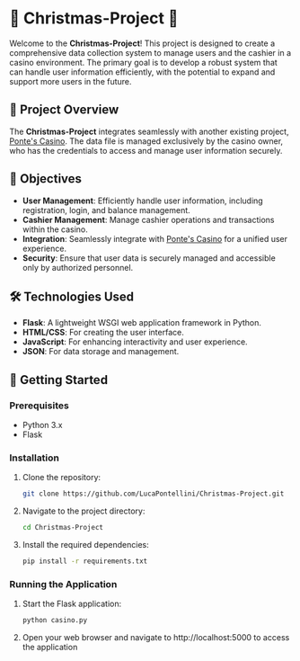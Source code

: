 # 🎄 Christmas-Project 🎄

Welcome to the **Christmas-Project**! This project is designed to create a comprehensive data collection system to manage users and the cashier in a casino environment. The primary goal is to develop a robust system that can handle user information efficiently, with the potential to expand and support more users in the future.

## 🌟 Project Overview

The **Christmas-Project** integrates seamlessly with another existing project, [Ponte's Casino](https://github.com/LucaPontellini/End-of-Year-Project-for-Computer-Science-Poker-.git). The data file is managed exclusively by the casino owner, who has the credentials to access and manage user information securely.

## 🎯 Objectives

- **User Management**: Efficiently handle user information, including registration, login, and balance management.
- **Cashier Management**: Manage cashier operations and transactions within the casino.
- **Integration**: Seamlessly integrate with [Ponte's Casino](https://github.com/LucaPontellini/End-of-Year-Project-for-Computer-Science-Poker-.git) for a unified user experience.
- **Security**: Ensure that user data is securely managed and accessible only by authorized personnel.

## 🛠️ Technologies Used

- **Flask**: A lightweight WSGI web application framework in Python.
- **HTML/CSS**: For creating the user interface.
- **JavaScript**: For enhancing interactivity and user experience.
- **JSON**: For data storage and management.

## 🚀 Getting Started

### Prerequisites

- Python 3.x
- Flask

### Installation

1. Clone the repository:
   ```bash
   git clone https://github.com/LucaPontellini/Christmas-Project.git

2. Navigate to the project directory:
    ```bash
    cd Christmas-Project

3. Install the required dependencies:
    ```bash
    pip install -r requirements.txt

### Running the Application

1. Start the Flask application:
    ```bash
    python casino.py

2. Open your web browser and navigate to http://localhost:5000 to access the application
